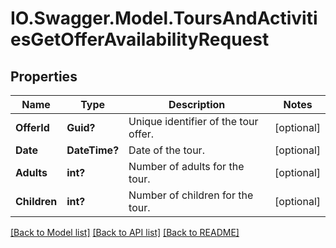# IO.Swagger.Model.ToursAndActivitiesGetOfferAvailabilityRequest
## Properties

Name | Type | Description | Notes
------------ | ------------- | ------------- | -------------
**OfferId** | **Guid?** | Unique identifier of the tour offer. | [optional] 
**Date** | **DateTime?** | Date of the tour. | [optional] 
**Adults** | **int?** | Number of adults for the tour. | [optional] 
**Children** | **int?** | Number of children for the tour. | [optional] 

[[Back to Model list]](../README.md#documentation-for-models) [[Back to API list]](../README.md#documentation-for-api-endpoints) [[Back to README]](../README.md)

